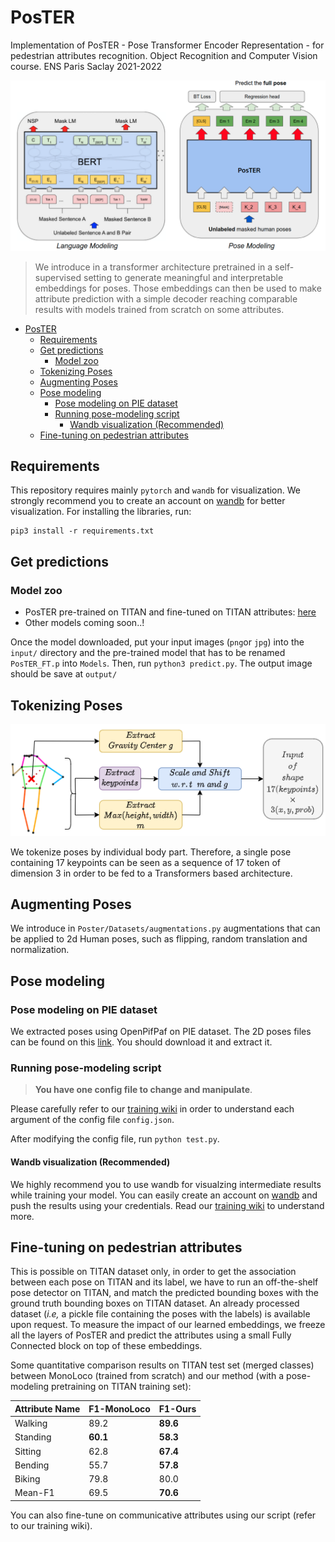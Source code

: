 # PosTER

Implementation of PosTER - Pose Transformer Encoder Representation - for pedestrian attributes recognition. Object Recognition and Computer Vision course. ENS Paris Saclay 2021-2022

![](images/architecture.png)

> We introduce in a transformer architecture pretrained in a self-supervised setting to generate meaningful and interpretable embeddings for poses. Those embeddings can then be used to make attribute prediction with a simple decoder reaching comparable results with models trained from scratch on some attributes.

- [PosTER](#poster)
  * [Requirements](#requirements)
  * [Get predictions](#get-predictions)
    + [Model zoo](#model-zoo)
  * [Tokenizing Poses](#tokenizing-poses)
  * [Augmenting Poses](#augmenting-poses)
  * [Pose modeling](#pose-modeling)
    + [Pose modeling on PIE dataset](#pose-modeling-on-pie-dataset)
    + [Running pose-modeling script](#running-pose-modeling-script)
      - [Wandb visualization (Recommended)](#wandb-visualization--recommended-)
  * [Fine-tuning on pedestrian attributes](#fine-tuning-on-pedestrian-attributes)


## Requirements

This repository requires mainly ```pytorch``` and ```wandb``` for visualization. We strongly recommend you to create an account on [wandb](https://wandb.ai/) for better visualization. For installing the libraries, run:

```
pip3 install -r requirements.txt
```

## Get predictions

### Model zoo

+ PosTER pre-trained on TITAN and fine-tuned on TITAN attributes: [here](https://drive.google.com/file/d/1-BhkcTJ7wXNwh1HX5bUGPeZVlWyJ626P/view?fbclid=IwAR2fLV4xLEHYfj0ia2gnJBUE84QFv1e50S3RM9o5iscnLqM4JLjixSuOaB0)
+ Other models coming soon..!

Once the model downloaded, put your input images (```png```or ```jpg```) into the ```input/``` directory and the pre-trained model that has to be renamed ```PosTER_FT.p``` into ```Models```. Then, run ```python3 predict.py```. The output image should be save at ```output/```


## Tokenizing Poses

![](images/tokenization.drawio.png)

We tokenize poses by individual body part. Therefore, a single pose containing 17 keypoints can be seen as a sequence of 17 token of dimension 3 in order to be fed to a Transformers based architecture.

## Augmenting Poses

We introduce in ```Poster/Datasets/augmentations.py``` augmentations that can be applied to 2d Human poses, such as flipping, random translation and normalization.

## Pose modeling 

### Pose modeling on PIE dataset

We extracted poses using OpenPifPaf on PIE dataset. The 2D poses files can be found on this [link](https://drive.google.com/file/d/195g6eDeAaLRt7nEN5EweB7-eWwbktkQ_/view?usp=sharing). You should download it and extract it.

### Running pose-modeling script

>**You have one config file to change and manipulate**.

Please carefully refer to our [training wiki](https://github.com/younesbelkada/PosTER/wiki/Training-wiki) in order to understand each argument of the config file ```config.json```. 

After modifying the config file, run ```python test.py```.

#### Wandb visualization (Recommended)

We highly recommend you to use wandb for visualzing intermediate results while training your model. You can easily create an account on [wandb](https://wandb.ai/younesbelkada/PosTER) and push the results using your credentials. Read our [training wiki](https://github.com/younesbelkada/PosTER/wiki/Training-wiki) to understand more.

## Fine-tuning on pedestrian attributes

This is possible on TITAN dataset only, in order to get the association between each pose on TITAN and its label, we have to run an off-the-shelf pose detector on TITAN, and match the predicted bounding boxes with the ground truth bounding boxes on TITAN dataset. An already processed dataset (*i.e,* a pickle file containing the poses with the labels) is available upon request. To measure the impact of our learned embeddings, we freeze all the layers of PosTER and predict the attributes using a small Fully Connected block on top of these embeddings.

Some quantitative comparison results on TITAN test set (merged classes) between MonoLoco (trained from scratch) and our method (with a pose-modeling pretraining on TITAN training set):

| Attribute Name  | F1-MonoLoco | F1-Ours |
| ------------- | ------------- | ------------- |
| Walking | 89.2 | **89.6** |
| Standing | **60.1** | **58.3** |
| Sitting | 62.8 | **67.4** |
| Bending | 55.7 | **57.8** |
| Biking | 79.8 | 80.0 |
| Mean-F1 | 69.5 | **70.6** |

You can also fine-tune on communicative attributes using our script (refer to our training wiki).
